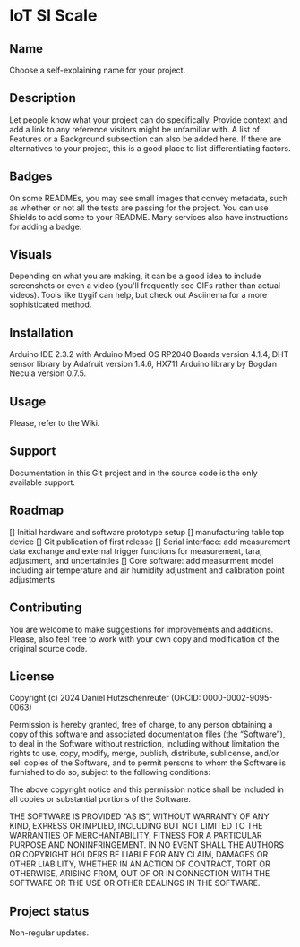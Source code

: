 # IoT SI Scale






## Name
Choose a self-explaining name for your project.

## Description
Let people know what your project can do specifically. Provide context and add a link to any reference visitors might be unfamiliar with. A list of Features or a Background subsection can also be added here. If there are alternatives to your project, this is a good place to list differentiating factors.

## Badges
On some READMEs, you may see small images that convey metadata, such as whether or not all the tests are passing for the project. You can use Shields to add some to your README. Many services also have instructions for adding a badge.

## Visuals
Depending on what you are making, it can be a good idea to include screenshots or even a video (you'll frequently see GIFs rather than actual videos). Tools like ttygif can help, but check out Asciinema for a more sophisticated method.

## Installation
Arduino IDE 2.3.2 with Arduino Mbed OS RP2040 Boards version 4.1.4, DHT sensor library by Adafruit version 1.4.6, 
HX711 Arduino library by Bogdan Necula version 0.7.5.

## Usage
Please, refer to the Wiki.

## Support
Documentation in this Git project and in the source code is the only available support.

## Roadmap
[] Initial hardware and software prototype setup
[] manufacturing table top device
[] Git publication of first release
[] Serial interface: add measurement data exchange and external trigger functions for measurement, tara, adjustment, and uncertainties
[] Core software: add measurment model including air temperature and air humidity adjustment and calibration point adjustments 

## Contributing
You are welcome to make suggestions for improvements and additions. Please, also feel free to work with your own copy 
and modification of the original source code.

## License
Copyright (c) 2024 Daniel Hutzschenreuter (ORCID: 0000-0002-9095-0063)

Permission is hereby granted, free of charge, to any person obtaining a copy 
of this software and associated documentation files (the “Software”), to deal 
in the Software without restriction, including without limitation the rights to 
use, copy, modify, merge, publish, distribute, sublicense, and/or sell copies of 
the Software, and to permit persons to whom the Software is furnished to do so, 
subject to the following conditions:

The above copyright notice and this permission notice shall be included in all copies 
or substantial portions of the Software.

THE SOFTWARE IS PROVIDED “AS IS”, WITHOUT WARRANTY OF ANY KIND, EXPRESS OR IMPLIED, 
INCLUDING BUT NOT LIMITED TO THE WARRANTIES OF MERCHANTABILITY, FITNESS FOR A 
PARTICULAR PURPOSE AND NONINFRINGEMENT. IN NO EVENT SHALL THE AUTHORS OR COPYRIGHT 
HOLDERS BE LIABLE FOR ANY CLAIM, DAMAGES OR OTHER LIABILITY, WHETHER IN AN ACTION 
OF CONTRACT, TORT OR OTHERWISE, ARISING FROM, OUT OF OR IN CONNECTION WITH THE 
SOFTWARE OR THE USE OR OTHER DEALINGS IN THE SOFTWARE. 

## Project status
Non-regular updates.
